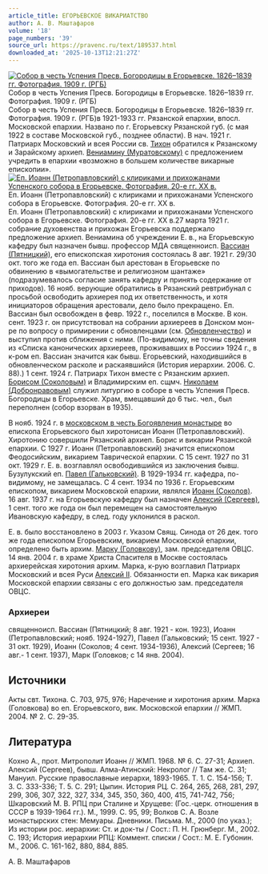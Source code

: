 ```yaml
---
article_title: ЕГОРЬЕВСКОЕ ВИКАРИАТСТВО
author: А. В. Маштафаров
volume: '18'
page_numbers: '39'
source_url: https://pravenc.ru/text/189537.html
downloaded_at: '2025-10-13T12:21:27Z'
---
```


[![Собор в честь Успения Пресв. Богородицы в Егорьевске. 1826–1839 гг. Фотография. 1909 г. (РГБ)](https://pravenc.ru/data/300/493/1234/i200.jpg "Кликните для увеличения картинки")](https://pravenc.ru/data/300/493/1234/i400.jpg)Собор в честь Успения Пресв. Богородицы в Егорьевске. 1826–1839 гг. Фотография. 1909 г. (РГБ)  
Собор в честь Успения Пресв. Богородицы в Егорьевске. 1826–1839 гг. Фотография. 1909 г. (РГБ)в 1921-1933 гг. Рязанской епархии, впосл. Московской епархии. Названо по г. Егорьевску Рязанской губ. (с мая 1922 в составе Московской губ., позднее области). В нач. 1921 г. Патриарх Московский и всея России св. [Тихон](https://pravenc.ru/text/Тихон.html) обратился к Рязанскому и Зарайскому архиеп. [Вениамину (Муратовскому)](<https://pravenc.ru/text/Вениамину (Муратовскому).html>) с предложением учредить в епархии «возможно в большем количестве викарные епископии».[![Еп. Иоанн (Петропавловский) с клириками и прихожанами Успенского собора в Егорьевске. Фотография. 20-е гг. XX в.](https://pravenc.ru/data/833/491/1234/i200.jpg "Кликните для увеличения картинки")](https://pravenc.ru/data/833/491/1234/i400.jpg)Еп. Иоанн (Петропавловский) с клириками и прихожанами Успенского собора в Егорьевске. Фотография. 20-е гг. XX в.  
Еп. Иоанн (Петропавловский) с клириками и прихожанами Успенского собора в Егорьевске. Фотография. 20-е гг. XX в.27 марта 1921 г. собрание духовенства и прихожан Егорьевска поддержало предложение архиеп. Вениамина об учреждении Е. в., на Егорьевскую кафедру был назначен бывш. профессор МДА священноисп. [Вассиан (Пятницкий)](<https://pravenc.ru/text/Вассиан (Пятницкий).html>), его епископская хиротония состоялась 8 авг. 1921 г. 29/30 окт. того же года еп. Вассиан был арестован в Егорьевске по обвинению в «вымогательстве и религиозном шантаже» (подразумевалось согласие занять кафедру и принять содержание от приходов). 16 нояб. верующие обратились в Рязанский ревтрибунал с просьбой освободить архиерея под их ответственность, и хотя инициаторов обращения арестовали, дело было прекращено. Еп. Вассиан был освобожден в февр. 1922 г., поселился в Москве. В кон. сент. 1923 г. он присутствовал на собрании архиереев в Донском мон-ре по вопросу о примирении с обновленцами (см. [Обновленчество](https://pravenc.ru/text/Обновленчество.html)) и выступил против сближения с ними. (По-видимому, не точны сведения из «Списка канонических архиереев, проживавших в России» 1924 г., в к-ром еп. Вассиан значится как бывш. Егорьевский, находившийся в обновленческом расколе и раскаявшийся (История иерархии. 2006. С. 88).) 1 сент. 1924 г. Патриарх Тихон вместе с Рязанским архиеп. [Борисом (Соколовым)](https://pravenc.ru/text/Борис.html) и Владимирским еп. сщмч. [Николаем (Добронравовым)](<https://pravenc.ru/text/Николаем (Добронравовым).html>) служил литургию в соборе в честь Успения Пресв. Богородицы в Егорьевске. Храм, вмещавший до 6 тыс. чел., был переполнен (собор взорван в 1935).

В нояб. 1924 г. в [московском в честь Богоявления монастыре](<https://pravenc.ru/text/московском в честь Богоявления монастыре.html>) во епископа Егорьевского был хиротонисан Иоанн (Петропавловский). Хиротонию совершили Рязанский архиеп. Борис и викарии Рязанской епархии. С 1927 г. Иоанн (Петропавловский) значится епископом Феодосийским, викарием Таврической епархии. С 15 сент. 1927 по 31 окт. 1929 г. Е. в. возглавлял освободившийся из заключения бывш. Бузулукский еп. [Павел (Гальковский)](<https://pravenc.ru/text/Павел (Гальковский).html>). В 1929-1934 гг. кафедра, по-видимому, не замещалась. С 4 сент. 1934 по 1936 г. Егорьевским епископом, викарием Московской епархии, являлся [Иоанн (Соколов)](<https://pravenc.ru/text/Иоанн (Соколов).html>). 16 авг. 1937 г. на Егорьевскую кафедру был назначен [Алексий (Сергеев)](<https://pravenc.ru/text/Алексий (Сергеев).html>), 1 сент. того же года он был перемещен на самостоятельную Ивановскую кафедру, в след. году уклонился в раскол.

Е. в. было восстановлено в 2003 г. Указом Свящ. Синода от 26 дек. того же года епископом Егорьевским, викарием Московской епархии, определено быть архим. [Марку (Головкову)](<https://pravenc.ru/text/Марку (Головкову).html>), зам. председателя ОВЦС. 14 янв. 2004 г. в храме Христа Спасителя в Москве состоялась архиерейская хиротония архим. Марка, к-рую возглавил Патриарх Московский и всея Руси [Алексий II](<https://pravenc.ru/text/Алексий II.html>). Обязанности еп. Марка как викария Московской епархии связаны с его должностью зам. председателя ОВЦС.

### Архиереи

священноисп. Вассиан (Пятницкий; 8 авг. 1921 - кон. 1923), Иоанн (Петропавловский; нояб. 1924-1927), Павел (Гальковский; 15 сент. 1927 - 31 окт. 1929), Иоанн (Соколов; 4 сент. 1934-1936), Алексий (Сергеев; 16 авг.- 1 сент. 1937), Марк (Головков; с 14 янв. 2004).

## Источники

Акты свт. Тихона. С. 703, 975, 976; Наречение и хиротония архим. Марка (Головкова) во еп. Егорьевского, вик. Московской епархии // ЖМП. 2004. № 2. С. 29-35.

## Литература

Кохно А., прот. Митрополит Иоанн // ЖМП. 1968. № 6. С. 27-31; Архиеп. Алексий (Сергеев), бывш. Алма-Атинский: Некролог // Там же. С. 31; Мануил. Русские православные иерархи, 1893-1965. Т. 1. С. 154-156; Т. 3. С. 333-336; Т. 5. С. 291; Цыпин. История РЦ. С. 264, 265, 268, 281, 297, 299, 306, 307, 322, 327, 334, 345, 350, 360, 400, 415, 741-742, 756; Шкаровский М. В. РПЦ при Сталине и Хрущеве: (Гос.-церк. отношения в СССР в 1939-1964 гг.). М., 1999. С. 95, 99; Волков С. А. Возле монастырских стен: Мемуары. Дневники. Письма. М., 2000 (по указ.); Из истории рос. иерархии: Ст. и док-ты / Сост.: П. Н. Грюнберг. М., 2002. С. 193; История иерархии РПЦ: Коммент. списки / Сост.: М. Е. Губонин. М., 2006. С. 161-162, 880, 884, 885.

А. В. Маштафаров
